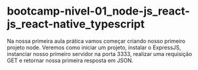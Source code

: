 # bootcamp-nivel-01_node-js_react-js_react-native_typescript
Na nossa primeira aula prática vamos começar criando nosso primeiro projeto node. Veremos como iniciar um projeto, instalar o ExpressJS, instanciar nosso primeiro servidor na porta 3333, realizar uma requisição GET e retornar nossa primeira resposta em JSON.

